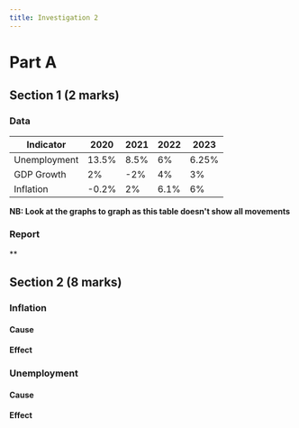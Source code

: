 ```yaml
---
title: Investigation 2
---
```


# Part A
## Section 1 (2 marks)
### Data
| Indicator    | 2020  | 2021 | 2022 | 2023  |
| ------------ | ----- | ---- | ---- | ----- |
| Unemployment | 13.5% | 8.5% | 6%   | 6.25% |
| GDP Growth   | 2%    | -2%  | 4%   | 3%    |
| Inflation    | -0.2% | 2%   | 6.1% | 6%    | 
**NB: Look at the graphs to graph as this table doesn't show all movements**

### Report
**





## Section 2 (8 marks)
### Inflation
#### Cause






#### Effect






### Unemployment
#### Cause




#### Effect














